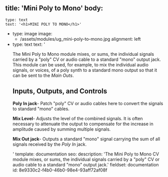 title: 'Mini Poly to Mono'
body:
  -
    type: text
    text: '<h1>MINI POLY TO MONO</h1>'
  -
    type: image
    image:
      - /assets/modules/ug_mini-poly-to-mono.jpg
    alignment: left
  -
    type: text
    text: '<p>The Mini Poly to Mono module mixes, or sums, the individual signals carried by a "poly" CV or audio cable to a standard "mono" output jack. This module can be used, for example, to mix the individual audio signals, or voices, of a poly synth to a standard mono output so that it can be sent to the <em>Main Outs</em>.&nbsp;</p><h2>Inputs, Outputs, and Controls</h2><p><strong>Poly In jack</strong>- Patch "poly" CV or audio cables here to convert the signals to standard "mono" cables.</p><p><strong>Mix Level</strong>- Adjusts the level of the combined signals. It is often necessary to attenuate the output to compensate for the increase in amplitude caused by summing multiple signals.</p><p><strong>Mix Out jack</strong>- Outputs a standard "mono" signal carrying the sum of all signals received by the <em>Poly In</em> jack.</p>'
template: documentation
seo:
  description: 'The Mini Poly to Mono CV module mixes, or sums, the individual signals carried by a "poly" CV or audio cable to a standard "mono" output jack.'
fieldset: documentation
id: 8e9330c2-f4b0-46b0-98e4-93aff72af08f
